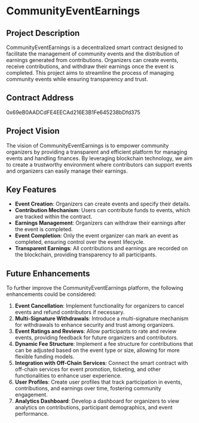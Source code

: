 # CommunityEventEarnings

## Project Description
CommunityEventEarnings is a decentralized smart contract designed to facilitate the management of community events and the distribution of earnings generated from contributions. Organizers can create events, receive contributions, and withdraw their earnings once the event is completed. This project aims to streamline the process of managing community events while ensuring transparency and trust.

## Contract Address
0x69eB0AADCdFE4EECAd216E3B1Fe645238bDfd375

## Project Vision
The vision of CommunityEventEarnings is to empower community organizers by providing a transparent and efficient platform for managing events and handling finances. By leveraging blockchain technology, we aim to create a trustworthy environment where contributors can support events and organizers can easily manage their earnings.

## Key Features
- **Event Creation**: Organizers can create events and specify their details.
- **Contribution Mechanism**: Users can contribute funds to events, which are tracked within the contract.
- **Earnings Management**: Organizers can withdraw their earnings after the event is completed.
- **Event Completion**: Only the event organizer can mark an event as completed, ensuring control over the event lifecycle.
- **Transparent Earnings**: All contributions and earnings are recorded on the blockchain, providing transparency to all participants.

## Future Enhancements
To further improve the CommunityEventEarnings platform, the following enhancements could be considered:

1. **Event Cancellation**: Implement functionality for organizers to cancel events and refund contributors if necessary.
2. **Multi-Signature Withdrawals**: Introduce a multi-signature mechanism for withdrawals to enhance security and trust among organizers.
3. **Event Ratings and Reviews**: Allow participants to rate and review events, providing feedback for future organizers and contributors.
4. **Dynamic Fee Structure**: Implement a fee structure for contributions that can be adjusted based on the event type or size, allowing for more flexible funding models.
5. **Integration with Off-Chain Services**: Connect the smart contract with off-chain services for event promotion, ticketing, and other functionalities to enhance user experience.
6. **User  Profiles**: Create user profiles that track participation in events, contributions, and earnings over time, fostering community engagement.
7. **Analytics Dashboard**: Develop a dashboard for organizers to view analytics on contributions, participant demographics, and event performance.



